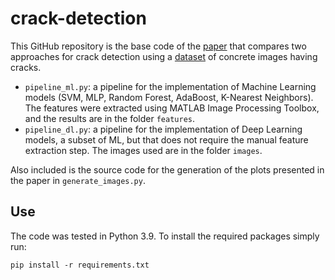 # crack-detection

This GitHub repository is the base code of the [paper](https://doi.org/10.1177/1748006X221140966) that compares two approaches for crack detection using a [dataset](https://data.mendeley.com/datasets/5y9wdsg2zt/1) of concrete images having cracks. 

- `pipeline_ml.py`: a pipeline for the implementation of Machine Learning models (SVM, MLP, Random Forest, AdaBoost, K-Nearest Neighbors). The features were extracted using MATLAB Image Processing Toolbox, and the results are in the folder `features`.
- `pipeline_dl.py`: a pipeline for the implementation of Deep Learning models, a subset of ML, but that does not require the manual feature extraction step. The images used are in the folder `images`.

Also included is the source code for the generation of the plots presented in the paper in `generate_images.py`.

## Use
The code was tested in Python 3.9. To install the required packages simply run:

```
pip install -r requirements.txt
```